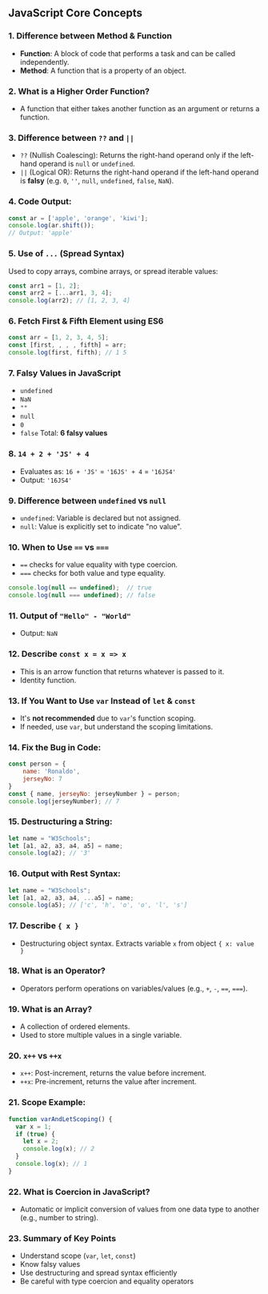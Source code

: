 
## JavaScript Core Concepts

### 1. Difference between Method & Function
- **Function**: A block of code that performs a task and can be called independently.
- **Method**: A function that is a property of an object.

### 2. What is a Higher Order Function?
- A function that either takes another function as an argument or returns a function.

### 3. Difference between `??` and `||`
- `??` (Nullish Coalescing): Returns the right-hand operand only if the left-hand operand is `null` or `undefined`.
- `||` (Logical OR): Returns the right-hand operand if the left-hand operand is **falsy** (e.g. `0`, `''`, `null`, `undefined`, `false`, `NaN`).

### 4. Code Output:
```js
const ar = ['apple', 'orange', 'kiwi'];
console.log(ar.shift());
// Output: 'apple'
```

### 5. Use of `...` (Spread Syntax)
Used to copy arrays, combine arrays, or spread iterable values:
```js
const arr1 = [1, 2];
const arr2 = [...arr1, 3, 4];
console.log(arr2); // [1, 2, 3, 4]
```

### 6. Fetch First & Fifth Element using ES6
```js
const arr = [1, 2, 3, 4, 5];
const [first, , , , fifth] = arr;
console.log(first, fifth); // 1 5
```

### 7. Falsy Values in JavaScript
- `undefined`
- `NaN`
- `""`
- `null`
- `0`
- `false`
Total: **6 falsy values**

### 8. `14 + 2 + 'JS' + 4`
- Evaluates as: `16 + 'JS'` = `'16JS' + 4` = `'16JS4'`
- Output: `'16JS4'`

### 9. Difference between `undefined` vs `null`
- `undefined`: Variable is declared but not assigned.
- `null`: Value is explicitly set to indicate "no value".

### 10. When to Use `==` vs `===`
- `==` checks for value equality with type coercion.
- `===` checks for both value and type equality.
```js
console.log(null == undefined);  // true
console.log(null === undefined); // false
```

### 11. Output of `"Hello" - "World"`
- Output: `NaN`

### 12. Describe `const x = x => x`
- This is an arrow function that returns whatever is passed to it.
- Identity function.

### 13. If You Want to Use `var` Instead of `let` & `const`
- It's **not recommended** due to `var`'s function scoping.
- If needed, use `var`, but understand the scoping limitations.

### 14. Fix the Bug in Code:
```js
const person = {
    name: 'Ronaldo',
    jerseyNo: 7
}
const { name, jerseyNo: jerseyNumber } = person;
console.log(jerseyNumber); // 7
```

### 15. Destructuring a String:
```js
let name = "W3Schools";
let [a1, a2, a3, a4, a5] = name;
console.log(a2); // '3'
```

### 16. Output with Rest Syntax:
```js
let name = "W3Schools";
let [a1, a2, a3, a4, ...a5] = name;
console.log(a5); // ['c', 'h', 'o', 'o', 'l', 's']
```

### 17. Describe `{ x }`
- Destructuring object syntax. Extracts variable `x` from object `{ x: value }`

### 18. What is an Operator?
- Operators perform operations on variables/values (e.g., `+`, `-`, `==`, `===`).

### 19. What is an Array?
- A collection of ordered elements.
- Used to store multiple values in a single variable.

### 20. `x++` vs `++x`
- `x++`: Post-increment, returns the value before increment.
- `++x`: Pre-increment, returns the value after increment.

### 21. Scope Example:
```js
function varAndLetScoping() {
  var x = 1;
  if (true) {
    let x = 2;
    console.log(x); // 2
  }
  console.log(x); // 1
}
```

### 22. What is Coercion in JavaScript?
- Automatic or implicit conversion of values from one data type to another (e.g., number to string).

### 23. Summary of Key Points
- Understand scope (`var`, `let`, `const`)
- Know falsy values
- Use destructuring and spread syntax efficiently
- Be careful with type coercion and equality operators
